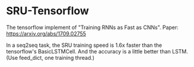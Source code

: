 # SRU-Tensorflow
The tensorflow implement of "Training RNNs as Fast as CNNs".
Paper: https://arxiv.org/abs/1709.02755

In a seq2seq task, the SRU training speed is 1.6x faster than the tensorflow's BasicLSTMCell.
And the accuracy is a little better than LSTM.
(Use feed_dict, one training thread.)
